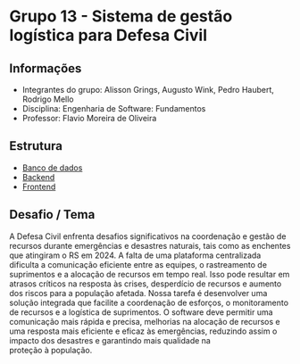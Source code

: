 # Grupo 13 - Sistema de gestão logística para Defesa Civil
## Informações
- Integrantes do grupo: Alisson Grings, Augusto Wink, Pedro Haubert, Rodrigo Mello
- Disciplina: Engenharia de Software: Fundamentos
- Professor: Flavio Moreira de Oliveira

## Estrutura
- [Banco de dados](https://github.com/rodrigo-mello-hw08/g13-sistema-logistica-defesa-civil/tree/main/banco-de-dados)
- [Backend](https://github.com/rodrigo-mello-hw08/g13-sistema-logistica-defesa-civil/tree/main/backend)
- [Frontend](https://github.com/rodrigo-mello-hw08/g13-sistema-logistica-defesa-civil/tree/main/frontend)

## Desafio / Tema
A Defesa Civil enfrenta desafios significativos na coordenação e gestão de recursos
durante emergências e desastres naturais, tais como as enchentes que atingiram o RS
em 2024. 
A falta de uma plataforma centralizada dificulta a comunicação eficiente entre
as equipes, o rastreamento de suprimentos e a alocação de recursos em tempo real. Isso
pode resultar em atrasos críticos na resposta às crises, desperdício de recursos e
aumento dos riscos para a população afetada. Nossa tarefa é desenvolver uma solução
integrada que facilite a coordenação de esforços, o monitoramento de recursos e a
logística de suprimentos. 
O software deve permitir uma comunicação mais rápida e
precisa, melhorias na alocação de recursos e uma resposta mais eficiente e eficaz às
emergências, reduzindo assim o impacto dos desastres e garantindo mais qualidade na  
proteção à população.